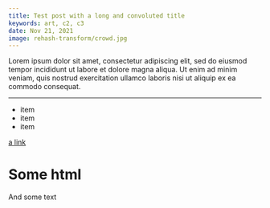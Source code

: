 ```yaml
---
title: Test post with a long and convoluted title
keywords: art, c2, c3
date: Nov 21, 2021
image: rehash-transform/crowd.jpg
---
```


Lorem ipsum dolor sit amet, consectetur adipiscing elit, sed do eiusmod tempor incididunt ut labore et dolore magna aliqua. Ut enim ad minim veniam, quis nostrud exercitation ullamco laboris nisi ut aliquip ex ea commodo consequat. 

---

* item
* item
* item

[a link](palmdrop.zone)

<div>
  <h1>
    Some html
  </h1>

  <p>
    And some text
  </p>
</div>